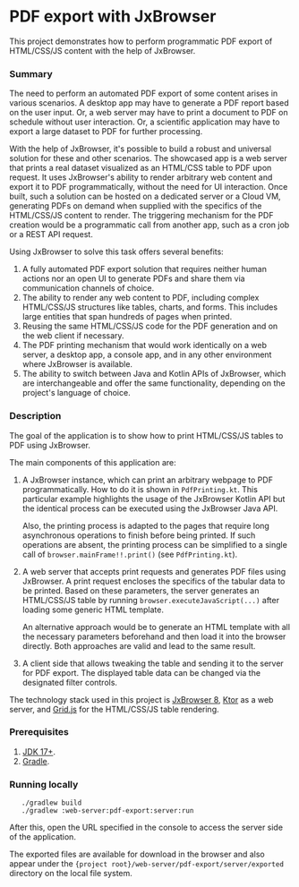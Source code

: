 # PDF export with JxBrowser

This project demonstrates how to perform programmatic PDF export of HTML/CSS/JS content 
with the help of JxBrowser.

### Summary

The need to perform an automated PDF export of some content arises in various scenarios. 
A desktop app may have to generate a PDF report based on the user input. Or, a web server 
may have to print a document to PDF on schedule without user interaction. Or, a scientific 
application may have to export a large dataset to PDF for further processing.

With the help of JxBrowser, it's possible to build a robust and universal solution
for these and other scenarios. The showcased app is a web server that prints
a real dataset visualized as an HTML/CSS table to PDF upon request. It uses JxBrowser's
ability to render arbitrary web content and export it to PDF programmatically,
without the need for UI interaction. Once built, such a solution can be hosted on 
a dedicated server or a Cloud VM, generating PDFs on demand when supplied with
the specifics of the HTML/CSS/JS content to render. The triggering mechanism for 
the PDF creation would be a programmatic call from another app, such as a cron job
or a REST API request.

Using JxBrowser to solve this task offers several benefits:

1. A fully automated PDF export solution that requires neither human actions
   nor an open UI to generate PDFs and share them via communication channels of choice.
2. The ability to render any web content to PDF, including complex HTML/CSS/JS
   structures like tables, charts, and forms. This includes large entities that
   span hundreds of pages when printed.
3. Reusing the same HTML/CSS/JS code for the PDF generation and on the web 
   client if necessary.
4. The PDF printing mechanism that would work identically on a web server, a desktop app, 
   a console app, and in any other environment where JxBrowser is available.
5. The ability to switch between Java and Kotlin APIs of JxBrowser, which are 
   interchangeable and offer the same functionality, depending on the project's
   language of choice.

### Description

The goal of the application is to show how to print HTML/CSS/JS tables to PDF 
using JxBrowser.

The main components of this application are:

1. A JxBrowser instance, which can print an arbitrary webpage to PDF programmatically.
   How to do it is shown in `PdfPrinting.kt`. This particular example highlights
   the usage of the JxBrowser Kotlin API but the identical process can be executed
   using the JxBrowser Java API. 
   
   Also, the printing process is adapted to the pages that require long asynchronous 
   operations to finish before being printed. If such operations are absent, the printing 
   process can be simplified to a single call of `browser.mainFrame!!.print()`
   (see `PdfPrinting.kt`).

2. A web server that accepts print requests and generates PDF files using JxBrowser.
   A print request encloses the specifics of the tabular data to be printed. Based
   on these parameters, the server generates an HTML/CSS/JS table by running
   `browser.executeJavaScript(...)` after loading some generic HTML template.

   An alternative approach would be to generate an HTML template with all the
   necessary parameters beforehand and then load it into the browser directly. 
   Both approaches are valid and lead to the same result.

3. A client side that allows tweaking the table and sending it to the server for PDF export.
   The displayed table data can be changed via the designated filter controls.

The technology stack used in this project is [JxBrowser 8][jxbrowser], [Ktor][ktor] 
as a web server, and [Grid.js][gridjs] for the HTML/CSS/JS table rendering.

### Prerequisites

1. [JDK 17+][jdk].
2. [Gradle][gradle].

### Running locally

```shell
   ./gradlew build
   ./gradlew :web-server:pdf-export:server:run
```
After this, open the URL specified in the console to access the server side of the application.

The exported files are available for download in the browser and also appear 
under the `{project root}/web-server/pdf-export/server/exported` directory 
on the local file system.

[jxbrowser]: https://teamdev.com/jxbrowser
[ktor]: https://ktor.io
[gridjs]: https://gridjs.io
[jdk]: https://www.azul.com/downloads/#zulu
[gradle]: https://gradle.org/install
